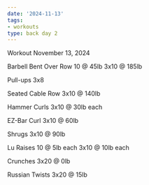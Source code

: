 ```yaml
---
date: '2024-11-13'
tags:
- workouts
type: back day 2
---
```


Workout November 13, 2024

Barbell Bent Over Row
10 @ 45lb
3x10 @ 185lb

Pull-ups
3x8

Seated Cable Row
3x10 @ 140lb

Hammer Curls
3x10 @ 30lb each

EZ-Bar Curl
3x10 @ 60lb

Shrugs
3x10 @ 90lb

Lu Raises
10 @ 5lb each
3x10 @ 10lb each

Crunches
3x20 @ 0lb

Russian Twists
3x20 @ 15lb